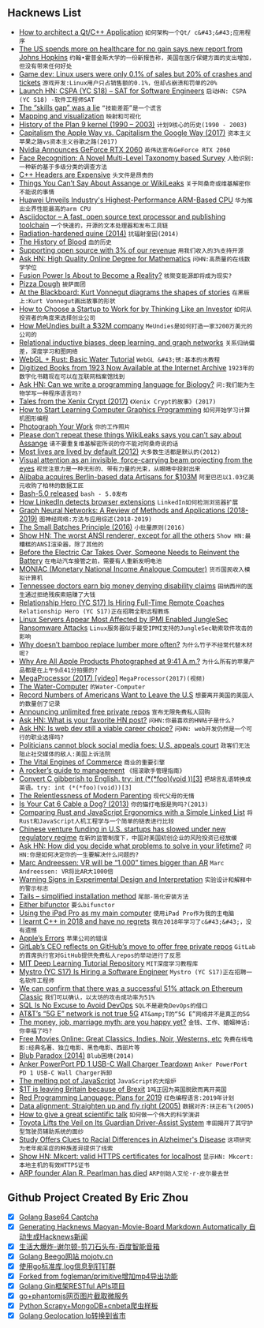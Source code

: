 ## Hacknews List


- [How to architect a Qt/C&#43;&#43; Application](https://www.cleanqt.io/blog/crash-course-in-qt-for-c%2B%2B-developers,-part-7)  `如何架构一个Qt/ c&#43;&#43;应用程序`
- [The US spends more on healthcare for no gain says new report from Johns Hopkins](https://www.jhsph.edu/news/news-releases/2018/us-health-care-spending-highest-among-developed-countries.html)  `约翰•霍普金斯大学的一份新报告称，美国在医疗保健方面的支出增加，但没有带来任何好处`
- [Game dev: Linux users were only 0.1% of sales but 20% of crashes and tickets](https://twitter.com/bgolus/status/1080213166116597760)  `游戏开发:Linux用户只占销售额的0.1%，但却占崩溃和罚单的20%`
- [Launch HN: CSPA (YC S18) – SAT for Software Engineers](item?id=18852348)  `启动HN: CSPA (YC S18) -软件工程师SAT`
- [The “skills gap” was a lie](https://www.vox.com/2019/1/7/18166951/skills-gap-modestino-shoag-ballance)  `“技能差距”是一个谎言`
- [Mapping and visualization](https://scottreinhard.com/Mapping-and-Visualization)  `映射和可视化`
- [History of the Plan 9 kernel (1990 – 2003)](https://github.com/0intro/9hist)  `计划9核心的历史(1990 - 2003)`
- [Capitalism the Apple Way vs. Capitalism the Google Way (2017)](https://www.theatlantic.com/business/archive/2017/07/apple-google-capitalism/532995/)  `资本主义苹果之路vs资本主义谷歌之路(2017)`
- [Nvidia Announces GeForce RTX 2060](https://www.anandtech.com/show/13796/nvidia-announces-geforce-rtx-2060-349-dollars-january-15th)  `英伟达宣布GeForce RTX 2060`
- [Face Recognition: A Novel Multi-Level Taxonomy based Survey](https://arxiv.org/abs/1901.00713)  `人脸识别:一种新的基于多级分类的调查方法`
- [C&#43;&#43; Headers are Expensive](http://virtuallyrandom.com/c-headers-are-expensive/)  `头文件是昂贵的`
- [Things You Can’t Say About Assange or WikiLeaks](https://emma.best/2019/01/07/140-things-youre-not-allowed-to-say-about-assange-or-wikileaks/)  `关于阿桑奇或维基解密你不能说的事情`
- [Huawei Unveils Industry&#39;s Highest-Performance ARM-Based CPU](https://www.huawei.com/en/press-events/news/2019/1/huawei-unveils-highest-performance-arm-based-cpu)  `华为推出业界性能最高的arm CPU`
- [Asciidoctor – A fast, open source text processor and publishing toolchain](https://asciidoctor.org/)  `一个快速的，开源的文本处理器和发布工具链`
- [Radiation-hardened quine (2014)](https://github.com/mame/radiation-hardened-quine)  `抗辐射奎因(2014)`
- [The History of Blood](https://www.newyorker.com/magazine/2019/01/14/the-history-of-blood)  `血的历史`
- [Supporting open source with 3% of our revenue](https://blog.geteventbot.com/2019/01/06/how-we-support-open-source-software.html)  `用我们收入的3%支持开源`
- [Ask HN: High Quality Online Degree for Mathematics](item?id=18844420)  `问HN:高质量的在线数学学位`
- [Fusion Power Is About to Become a Reality?](https://medium.com/s/2069/finally-fusion-power-is-about-to-become-a-reality-c6b8b5915cf5)  `核聚变能源即将成为现实?`
- [Pizza Dough](https://github.com/hendricius/pizza-dough)  `披萨面团`
- [At the Blackboard:  Kurt Vonnegut diagrams the shapes of stories](https://www.laphamsquarterly.org/arts-letters/blackboard)  `在黑板上:Kurt Vonnegut画出故事的形状`
- [How to Choose a Startup to Work for by Thinking Like an Investor](https://triplebyte.com/blog/how-to-choose-a-startup-to-work-for)  `如何从投资者的角度来选择创业公司`
- [How MeUndies built a $32M company](https://jilt.com/upsell/meundies-experience/)  `MeUndies是如何打造一家3200万美元的公司的`
- [Relational inductive biases, deep learning, and graph networks](https://blog.acolyer.org/2018/09/19/relational-inductive-biases-deep-learning-and-graph-networks/)  `关系归纳偏差，深度学习和图网络`
- [WebGL &#43; Rust: Basic Water Tutorial](http://chinedufn.com/3d-webgl-basic-water-tutorial/)  `WebGL &#43;锈:基本的水教程`
- [Digitized Books from 1923 Now Available at the Internet Archive](http://www.openculture.com/2019/01/11000-digitized-books-from-1923-are-now-available-online-at-the-internet-archive.html)  `1923年的数字化书籍现在可以在互联网档案馆找到`
- [Ask HN: Can we write a programming language for Biology?](item?id=18847253)  `问:我们能为生物学写一种程序语言吗?`
- [Tales from the Xenix Crypt (2017)](http://www.os2museum.com/wp/tales-from-the-xenix-crypt/)  `《Xenix Crypt的故事》(2017)`
- [How to Start Learning Computer Graphics Programming](https://erkaman.github.io/posts/beginner_computer_graphics.html)  `如何开始学习计算机图形编程`
- [Photograph Your Work](https://etbe.coker.com.au/2019/01/06/photograph-your-work/)  `你的工作照片`
- [Please don’t repeat these things WikiLeaks says you can’t say about Assange](https://arstechnica.com/tech-policy/2019/01/140-things-wikileaks-says-reporters-cant-say-about-assange/)  `请不要重复维基解密所说的你不能对阿桑奇说的话`
- [Most lives are lived by default (2012)](https://www.raptitude.com/2012/07/most-lives-are-lived-by-default/)  `大多数生活都是默认的(2012)`
- [Visual attention as an invisible, force-carrying beam projecting from the eyes](https://www.pnas.org/content/116/1/328.long)  `视觉注意力是一种无形的、带有力量的光束，从眼睛中投射出来`
- [Alibaba acquires Berlin-based data Artisans for $103M](https://www.dealstreetasia.com/stories/alibaba-acquires-berlin-based-data-artisans-for-103m-report-116452/)  `阿里巴巴以1.03亿美元收购了柏林的数据工匠`
- [Bash-5.0 released](http://lists.gnu.org/archive/html/bug-bash/2019-01/msg00063.html)  `bash - 5.0发布`
- [How LinkedIn detects browser extensions](https://github.com/dandrews/nefarious-linkedin)  `LinkedIn如何检测浏览器扩展`
- [Graph Neural Networks: A Review of Methods and Applications (2018-2019)](https://arxiv.org/abs/1812.08434)  `图神经网络:方法与应用综述(2018-2019)`
- [The Small Batches Principle (2016)](https://queue.acm.org/detail.cfm?id=2945077)  `小批量原则(2016)`
- [Show HN: The worst ANSI renderer, except for all the others](https://hpjansson.org/blag/2019/01/07/the-worst-ansi-renderer-except-for-all-the-others/)  `Show HN:最糟糕的ANSI渲染器，除了其他的`
- [Before the Electric Car Takes Over, Someone Needs to Reinvent the Battery](https://www.bloomberg.com/news/articles/2019-01-06/before-the-electric-car-takes-over-someone-needs-to-reinvent-the-battery)  `在电动汽车接管之前，需要有人重新发明电池`
- [MONIAC (Monetary National Income Analogue Computer)](https://en.wikipedia.org/wiki/MONIAC)  `货币国民收入模拟计算机`
- [Tennessee doctors earn big money denying disability claims](https://www.tennessean.com/story/news/2019/01/06/tennessee-doctors-disability-claims/1077220002/)  `田纳西州的医生通过拒绝残疾索赔赚了大钱`
- [Relationship  Hero (YC S17) Is Hiring Full-Time Remote Coaches](https://relationshiphero.com/careers?role=coach)  `Relationship Hero (YC S17)正在招聘全职远程教练`
- [Linux Servers Appear Most Affected by IPMI Enabled JungleSec Ransomware Attacks](https://www.itprotoday.com/linux/linux-servers-appear-most-affected-ipmi-enabled-junglesec-ransomware-attacks)  `Linux服务器似乎最受IPMI支持的JungleSec勒索软件攻击的影响`
- [Why doesn’t bamboo replace lumber more often?](https://www.quora.com/Why-isnt-bamboo-wood-a-bigger-worldwide-industry-since-it-grows-so-quickly-and-is-so-strong-Couldnt-it-replace-lumber-and-save-many-trees/answer/Raphaël-du-Sablon?share=1)  `为什么竹子不经常代替木材呢?`
- [Why Are All Apple Products Photographed at 9:41 A.m.?](https://www.inc.com/minda-zetlin/apple-products-time-941-photos-jon-manning-scott-forstall-steve-jobs.html)  `为什么所有的苹果产品都是在上午9点41分拍摄的?`
- [MegaProcessor (2017) [video]](https://www.youtube.com/watch?v=lNa9bQRPMB8&amp;app=desktop)  `MegaProcessor(2017)(视频)`
- [The Water-Computer](http://www.inquisition.ca/en/info/artic/ordineau.htm)  `的Water-Computer`
- [Record Numbers of Americans Want to Leave the U.S](https://news.gallup.com/poll/245789/record-numbers-americans-leave.aspx)  `想要离开美国的美国人的数量创了记录`
- [Announcing unlimited free private repos](https://blog.github.com/2019-01-07-new-year-new-github/)  `宣布无限免费私人回购`
- [Ask HN: What is your favorite HN post?](item?id=18853966)  `问HN:你最喜欢的HN帖子是什么?`
- [Ask HN: Is web dev still a viable career choice?](item?id=18843518)  `问HN: web开发仍然是一个可行的职业选择吗?`
- [Politicians cannot block social media foes: U.S. appeals court](https://www.reuters.com/article/us-virginia-facebook-decision/politicians-cannot-block-social-media-foes-u-s-appeals-court-idUSKCN1P11SC)  `政客们无法阻止社交媒体的敌人:美国上诉法院`
- [The Vital Engines of Commerce](https://www.nextplatform.com/2018/12/14/the-vital-engines-of-commerce/)  `商业的重要引擎`
- [A rocker’s guide to management](https://www.1843magazine.com/features/a-rockers-guide-to-management)  `《摇滚歌手管理指南》`
- [Convert C gibberish to English. try: int (*(*foo)(void ))[3]](https://cdecl.org/)  `把胡言乱语转换成英语。try: int (*(*foo)(void))[3]`
- [The Relentlessness of Modern Parenting](https://www.nytimes.com/2018/12/25/upshot/the-relentlessness-of-modern-parenting.html)  `现代父母的无情`
- [Is Your Cat 6 Cable a Dog? (2013)](http://www.bluejeanscable.com/articles/is-your-cat6-a-dog.htm)  `你的猫打电报是狗吗?(2013)`
- [Comparing Rust and JavaScript Ergonomics with a Simple Linked List](https://www.codesections.com/blog/javascript-vs-rust-linked-list/)  `将Rust和JavaScript人机工程学与一个简单的链表进行比较`
- [Chinese venture funding in U.S. startups has slowed under new regulatory regime](https://www.reuters.com/article/us-venture-china-regulation-insight/chinese-tech-investors-flee-silicon-valley-as-trump-tightens-scrutiny-idUSKCN1P10CB)  `在新的监管制度下，中国对美国初创企业的风险投资已经放缓`
- [Ask HN: How did you decide what problems to solve in your lifetime?](item?id=18837334)  `问HN:你是如何决定你的一生要解决什么问题的?`
- [Marc Andreessen: VR will be “1,000” times bigger than AR](https://techcrunch.com/2019/01/05/marc-andreessen-audio-will-be-titanically-important-and-vr-will-be-1000-times-bigger-than-ar/)  `Marc Andreessen: VR将比AR大1000倍`
- [Warning Signs in Experimental Design and Interpretation](http://norvig.com/experiment-design.html)  `实验设计和解释中的警示标志`
- [Tails – simplified installation method](https://tails.boum.org/news/test_usb_images/)  `尾部-简化安装方法`
- [Either bifunctor](http://blog.ploeh.dk/2019/01/07/either-bifunctor/)  `要么bifunctor`
- [Using the iPad Pro as my main computer](https://hicksdesign.co.uk/journal/using-the-ipad-pro-as-my-main-computer)  `使用iPad Pro作为我的主电脑`
- [I learnt C&#43;&#43; in 2018 and have no regrets](https://vishnubharathi.codes/blog/learning-cpp-2018/)  `我在2018年学习了c&#43;&#43;，没有遗憾`
- [Apple’s Errors](https://stratechery.com/2019/apples-errors/)  `苹果公司的错误`
- [GitLab’s CEO reflects on GitHub’s move to offer free private repos](https://about.gitlab.com/2019/01/07/github-offering-free-private-repos-for-up-to-three-collaborators/)  `GitLab的首席执行官对GitHub提供免费私人repos的举动进行了反思`
- [MIT Deep Learning Tutorial Repository](https://github.com/lexfridman/mit-deep-learning/blob/master/README.md#mit-deep-learning)  `MIT深度学习教程库`
- [Mystro (YC S17) Is Hiring a Software Engineer](https://bookface.ycombinator.com/company/1624/jobs/15547)  `Mystro (YC S17)正在招聘一名软件工程师`
- [We can confirm that there was a successful 51% attack on Ethereum Classic](https://twitter.com/etherchain_org/status/1082329360948969472)  `我们可以确认，以太坊的攻击成功率为51%`
- [SQL Is No Excuse to Avoid DevOps](https://queue.acm.org/detail.cfm?id=3300018)  `SQL不是避免DevOps的借口`
- [AT&amp;T’s “5G E” network is not true 5G](https://techcrunch.com/2019/01/07/att-is-lying-to-customers-with-5g-marketing/)  `AT&amp;T的“5G E”网络并不是真正的5G`
- [The money, job, marriage myth: are you happy yet?](https://www.theguardian.com/books/2019/jan/06/happiness-index-wellbeing-survey-uk-population-paul-dolan-happy-ever-after)  `金钱、工作、婚姻神话:你幸福了吗?`
- [Free Movies Online: Great Classics, Indies, Noir, Westerns, etc](http://www.openculture.com/freemoviesonline)  `免费在线电影:经典名著、独立电影、黑色电影、西部片等`
- [Blub Paradox (2014)](http://wiki.c2.com/?BlubParadox)  `Blub困境(2014)`
- [Anker PowerPort PD 1 USB-C Wall Charger Teardown](http://www.chargerlab.com/archives/1565.html)  `Anker PowerPort PD 1 USB-C Wall Charger拆卸`
- [The melting pot of JavaScript](https://increment.com/development/the-melting-pot-of-javascript/)  `JavaScript的大熔炉`
- [$1T is leaving Britain because of Brexit](https://www.cnn.com/2019/01/07/investing/brexit-banks-moving-assets/index.html)  `1吨正因为英国脱欧而离开英国`
- [Red Programming Language: Plans for 2019](https://www.red-lang.org/2019/01/full-steam-ahead.html)  `红色编程语言:2019年计划`
- [Data alignment: Straighten up and fly right (2005)](https://www.ibm.com/developerworks/library/pa-dalign/)  `数据对齐:扶正右飞(2005)`
- [How to give a great scientific talk](https://www.nature.com/articles/d41586-018-07780-5)  `如何做一个伟大的科学演讲`
- [Toyota Lifts the Veil on Its Guardian Driver-Assist System](https://spectrum.ieee.org/cars-that-think/transportation/self-driving/ces-toyota-lifts-veil-from-driver-assist-system)  `丰田揭开了其守护型驾驶员辅助系统的面纱`
- [Study Offers Clues to Racial Differences in Alzheimer&#39;s Disease](https://www.npr.org/sections/health-shots/2019/01/07/682036486/study-suggests-alzheimer-s-disease-may-work-differently-in-african-americans)  `这项研究为老年痴呆症的种族差异提供了线索`
- [Show HN: Mkcert: valid HTTPS certificates for localhost](https://blog.filippo.io/mkcert-valid-https-certificates-for-localhost/)  `显示HN: Mkcert:本地主机的有效HTTPS证书`
- [ARP founder Alan R. Pearlman has died](http://www.synthtopia.com/content/2019/01/06/arp-founder-alan-r-pearlman-has-died/)  `ARP创始人艾伦·r·皮尔曼去世`

## Github Project Created By Eric Zhou

- [x] [Golang Base64 Captcha](https://github.com/mojocn/base64Captcha)
- [x] [Generating Hacknews Maoyan-Movie-Board Markdown Automatically 自动生成Hacknews新闻](https://github.com/dejavuzhou/md-genie)
- [x] [生活大爆炸-谢尔顿-剪刀石头布-百度智能音箱](https://github.com/mojocn/dueros-bang-game)
- [x] [Golang Beego网站 mojotv.cn](https://github.com/mojocn/www.mojotv.cn)
- [x] [使用go标准库,log信息到钉钉群](https://github.com/mojocn/dooger)
- [x] [Forked from fogleman/primitive增加mp4导出功能](https://github.com/mojocn/primitive)
- [x] [Golang Gin框架RESTful APIs项目](https://github.com/JJJJJJJerk/ezier-golang-web-api-framework)
- [x] [go+phantomjs网页图片截取微服务](https://github.com/mojocn/screen_shot)
- [x] [Python Scrapy+MongoDB+cnbeta爬虫样板](https://github.com/mojocn/scrapy_mongodb_boilerplate_cnbeta)
- [x] [Golang Geolocation Ip转换到省市](https://github.com/mojocn/ip2location)